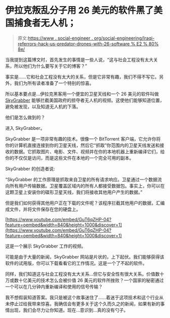 # 伊拉克叛乱分子用 26 美元的软件黑了美国捕食者无人机；

> 原文:[https://www . social-engineer . org/social-engineering/Iraqi-referrors-hack-us-predator-drones-with-26-software % E2 % 80% 8e/](https://www.social-engineer.org/social-engineering/iraqi-insurgents-hack-us-predator-drones-with-26-software%e2%80%8e/)

当我提到这篇博文时，首先发生的事情是一些人说，“这与社会工程没有太大关系，所以他们为什么要写关于它的博客？”

事实是……它和社会工程没有太大的关系，但是它非常有趣，我们不得不写它。另外，我们为所有读者准备了一个特别的惊喜。

所以基本要点是…伊拉克黑客用一个便宜的卫星天线和一个 26 美元的软件叫做 [SkyGrabber](http://www.skygrabber.com/en/skygrabber.php) 能够拦截美国政府的掠夺者无人机的视频。这使他们能够知道位置，避免被发现，以及知道无人机的下落。

他们是怎么做到的？

进入 SkyGrabber。

SkyGrabber 是一项非常有趣的技术。很像一个 BitTorrent 客户端，它允许你将你的计算机直接连接到你的卫星天线，然后它“抓取”你范围内的卫星天线发送和接收的数据。它抓取图片、电影、文件、视频并在你的本地机器上重新编译它们，给你的不仅仅是访问，而是这些文件在本地的一个完全可用的副本。

SkyGrabber 的创造者说:

“SkyGrabber 的工作原理是抓取来自卫星的所有请求响应。卫星通过一个数据流向所有用户传输数据。卫星覆盖区域内的所有人都接受数据包。事实上，你可以在这颗卫星上安装你的碟形卫星天线，我们将接收其他用户产生的数据。”

但是我们如何获得其他用户正在下载的文件呢？该程序拦截其他用户的数据，汇编成文件，并将文件保存在您的硬盘上。

<object width="425" height="344" classid="clsid:d27cdb6e-ae6d-11cf-96b8-444553540000">[https://www.youtube.com/embed/GuT6qZHP-04?feature=oembed&width=840&height=1000&discover=1](https://www.youtube.com/embed/GuT6qZHP-04?feature=oembed&width=840&height=1000&discover=1)

这是一个展示 SkyGrabber 工作的视频。

可能是由于大量的新闻，SkyGrabber 网站是片状的，上下起伏。我们能够获得该软件的试用版，你可以下载看看它的工作情况。这是一个了不起的软件。

同样，我们知道这与社会工程没有太大关系…但它与安全性有很大关系。价值数十万或数十亿美元的技术怎么会被价值 26 美元的软件所挫败？一个国家的秘密通过一个可以在几分钟内重新编译和使用的信号传输？

我不想假装知道答案。我只是被这个故事迷住了……着迷于这项技术和这个行业从未停止过给我带来惊喜。我确信会有更多关于这个久而久之的新闻，如果有新的事情出现，我们会尽力让你知道。现在…意识到…真的没有勺子。</object>